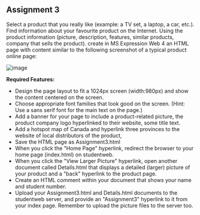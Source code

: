 ## Assignment 3

Select a product that you really like (example: a TV set, a laptop, a car, etc.). Find information about your favourite product on the Internet. Using the product information (picture, description, features, similar products, company that sells the product). create in MS Expression Web 4 an HTML page with content similar to the following screenshot of a typical product online page:


![image](https://github.com/user-attachments/assets/a0dbed4b-f68b-4dab-b5b3-ded98aa02dd2)


**Required Features:**
* Design the page layout to fit a 1024px screen (width:980px) and show the content centered on the screen.
* Choose appropriate font families that look good on the screen. (Hint: Use a sans serif font for the main text on the page.)
* Add a banner for your page to include a product-related picture, the product company logo hyperlinked to their website, some title text.
* Add a hotspot map of Canada and hyperlink three provinces to the website of local distributors of the product,
* Save the HTML page as Assignment3.html
* When you click the "Home Page" hyperlink, redirect the browser to your home page (index.html) on studentweb.
* When you click the "View Larger Picture" hyperlink, open another document called Details.html that displays a detailed (larger) picture of your product and a "back" hyperlink to the product page.
* Create an HTML comment within your document that shows your name and student number.
* Upload your Assignment3.html and Details.html documents to the studentweb server, and provide an "Assignment3" hyperlink to it from your index page. Remember to upload the picture files to the server too.
